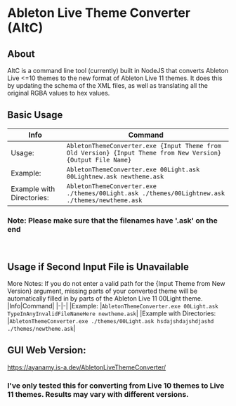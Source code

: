 # Ableton Live Theme Converter (AltC)
## About
AltC is a command line tool (currently) built in NodeJS that converts Ableton Live <=10 themes to the new format of Ableton Live 11 themes. It does this by updating the schema of the XML files, as well as translating all the original RGBA values to hex values.
<br>

## Basic Usage
|Info|Command|
|-|-|
|Usage:                     |`AbletonThemeConverter.exe {Input Theme from Old Version} {Input Theme from New Version} {Output File Name}`|
|Example:                   |`AbletonThemeConverter.exe 00Light.ask 00Lightnew.ask newtheme.ask`|
|Example with Directories:  |`AbletonThemeConverter.exe ./themes/00Light.ask ./themes/00Lightnew.ask ./themes/newtheme.ask`|
### Note:                       Please make sure that the filenames have '.ask' on the end<br>
<br>

## Usage if Second Input File is Unavailable
More Notes:                 If you do not enter a valid path for the {Input Theme from New Version} argument, missing parts of your converted theme will be automatically filled in by parts of the Ableton Live 11 00Light theme. <br>
|Info|Command|
|-|-|
|Example:                   |`AbletonThemeConverter.exe 00Light.ask TypeInAnyInvalidFileNameHere newtheme.ask`|
|Example with Directories:  |`AbletonThemeConverter.exe ./themes/00Light.ask hsdajshdajshdjashd ./themes/newtheme.ask`|
<br>

## GUI Web Version:
https://ayanamy.is-a.dev/AbletonLiveThemeConverter/

### I've only tested this for converting from Live 10 themes to Live 11 themes. Results may vary with different versions.
